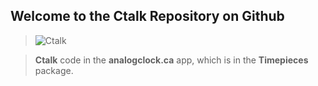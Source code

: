 ## Welcome to the Ctalk Repository on Github

>![Ctalk](https://a.fsdn.com/con/app/proj/ctalk/screenshots/analogclock_sample_2.jpg)

>**Ctalk** code in the **analogclock.ca** app, which is in the **Timepieces** package.

